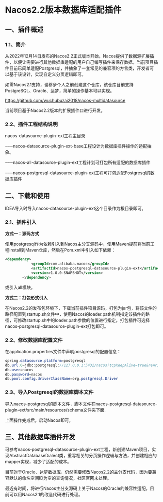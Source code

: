 # Nacos2.2版本数据库适配插件

## 一、插件概述

### 1.1、简介

从2022年12月14日发布的Nacos2.2正式版本开始，Nacos提供了数据源扩展插件，以便让需要进行其他数据库适配的用户自己编写插件来保存数据。当前项目插件目前已简单适配Postgresql，并抽象了一套常见的兼容项的方言类，开发者可以基于该设计，实现自定义分页逻辑即可。

如需Nacos2.1支持，请移步个人之前创建这个仓库，该仓库目前支持PostgreSQL、Oracle、达梦，简单的操作基本可以实现。

https://github.com/wuchubuzai2018/nacos-multidatasource

当前项目基于Nacos2.2版本的扩展插件口进行开发。

### 2.2、插件工程结构说明

nacos-datasource-plugin-ext工程主目录 

----nacos-datasource-plugin-ext-base工程设计为数据库插件操作的适配抽象。

----nacos-all-datasource-plugin-ext工程计划可打包所有适配的数据库插件

----nacos-postgresql-datasource-plugin-ext工程可打包适配Postgresql的数据库插件

## 二、下载和使用

IDEA导入时导入nacos-datasource-plugin-ext这个目录作为根目录即可。

### 2.1、插件引入

**方式一：源码方式**

使用postgresql作为依赖引入到Nacos主分支源码中，使用Maven提前将当前工程Install到Maven仓库，然后在Pom.xml中引入如下依赖：

```xml
<dependency>
            <groupId>com.alibaba.nacos</groupId>
            <artifactId>nacos-postgresql-datasource-plugin-ext</artifactId>
            <version>1.0.0-SNAPSHOT</version>
        </dependency>
```

或引入all模块。

**方式二：打包形式引入**

在Nacos2.2的发布包环境下，下载当前插件项目源码，打包为jar包，将该文件的路径配置到startup.sh文件中，使用Nacos的loader.path机制指定该插件的路径，可修改startup.sh中的loader.path参数的位置进行指定，打包插件可选择nacos-postgresql-datasource-plugin-ext打包即可。

### 2.2、修改数据库配置文件

在application.properties文件中声明postgresql的配置信息：

```java
spring.datasource.platform=postgresql
db.url.0=jdbc:postgresql://127.0.0.1:5432/nacos?tcpKeepAlive=true&reWriteBatchedInserts=true&ApplicationName=nacos_java
db.user=nacos
db.password=nacos
db.pool.config.driverClassName=org.postgresql.Driver
```

### 2.3、导入Postgresql的数据库脚本文件

导入nacos-postgresql的脚本文件，脚本文件在nacos-postgresql-datasource-plugin-ext/src/main/resources/schema文件夹下面.

上面操作完成后，启动Nacos即可。

## 三、其他数据库插件开发

可参考nacos-postgresql-datasource-plugin-ext工程，新创建Maven项目，实现AbstractDatabaseDialect类，重写相关的分页操作逻辑与方法，并创建相应的mapper实现，减少了适配的成本。

目前对于Oracle、达梦数据库，仍然需要修改Nacos2.2的主分支代码，因为要兼容默认的命名空间ID为空的查询情况，社区官网未处理。

最近有时间，将进行Nacos主分支源码上关于Nacos的Oracle的兼容性适配，目前可以用Nacos2.1的改造代码进行处理。

